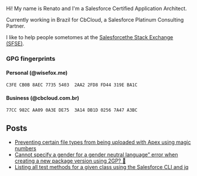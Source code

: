 Hi! My name is Renato and I'm a Salesforce Certified Application Architect.

Currently working in Brazil for CbCloud, a Salesforce Platinum Consulting Partner.

I like to help people sometomes at the [Salesforcethe Stack Exchange (SFSE)](https://salesforce.stackexchange.com/).

### GPG fingerprints

#### Personal (@wisefox.me)

```C3FE CB0B 8AEC 7735 5403  2AA2 2FD8 FD44 319E BA1C```

#### Business (@cbcloud.com.br)

```77CC 982C AA09 0A3E DE75  3A14 DB1D 0256 7A47 A3BC```

## Posts

* [Preventing certain file types from being uploaded with Apex using magic numbers](/texts/2020/11/23/preventing-certain-types-upload)
* [Cannot specify a gender for a gender neutral language” error when creating a new package version using 2GP? 🤔](/texts/2019/11/11/gender-neutral-2gp)
* [Listing all test methods for a given class using the Salesforce CLI and jq](/texts/2019/10/29/list-test-methods-cli)

